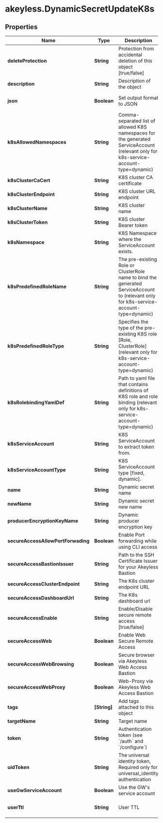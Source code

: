 # akeyless.DynamicSecretUpdateK8s

## Properties

Name | Type | Description | Notes
------------ | ------------- | ------------- | -------------
**deleteProtection** | **String** | Protection from accidental deletion of this object [true/false] | [optional] 
**description** | **String** | Description of the object | [optional] 
**json** | **Boolean** | Set output format to JSON | [optional] [default to false]
**k8sAllowedNamespaces** | **String** | Comma-separated list of allowed K8S namespaces for the generated ServiceAccount (relevant only for k8s-service-account-type&#x3D;dynamic) | [optional] 
**k8sClusterCaCert** | **String** | K8S cluster CA certificate | [optional] 
**k8sClusterEndpoint** | **String** | K8S cluster URL endpoint | [optional] 
**k8sClusterName** | **String** | K8S cluster name | [optional] 
**k8sClusterToken** | **String** | K8S cluster Bearer token | [optional] 
**k8sNamespace** | **String** | K8S Namespace where the ServiceAccount exists. | [optional] 
**k8sPredefinedRoleName** | **String** | The pre-existing Role or ClusterRole name to bind the generated ServiceAccount to (relevant only for k8s-service-account-type&#x3D;dynamic) | [optional] 
**k8sPredefinedRoleType** | **String** | Specifies the type of the pre-existing K8S role [Role, ClusterRole] (relevant only for k8s-service-account-type&#x3D;dynamic) | [optional] 
**k8sRolebindingYamlDef** | **String** | Path to yaml file that contains definitions of K8S role and role binding (relevant only for k8s-service-account-type&#x3D;dynamic) | [optional] 
**k8sServiceAccount** | **String** | K8S ServiceAccount to extract token from. | [optional] 
**k8sServiceAccountType** | **String** | K8S ServiceAccount type [fixed, dynamic]. | [optional] 
**name** | **String** | Dynamic secret name | 
**newName** | **String** | Dynamic secret new name | [optional] 
**producerEncryptionKeyName** | **String** | Dynamic producer encryption key | [optional] 
**secureAccessAllowPortForwading** | **Boolean** | Enable Port forwarding while using CLI access | [optional] 
**secureAccessBastionIssuer** | **String** | Path to the SSH Certificate Issuer for your Akeyless Bastion | [optional] 
**secureAccessClusterEndpoint** | **String** | The K8s cluster endpoint URL | [optional] 
**secureAccessDashboardUrl** | **String** | The K8s dashboard url | [optional] 
**secureAccessEnable** | **String** | Enable/Disable secure remote access [true/false] | [optional] 
**secureAccessWeb** | **Boolean** | Enable Web Secure Remote Access | [optional] [default to false]
**secureAccessWebBrowsing** | **Boolean** | Secure browser via Akeyless Web Access Bastion | [optional] [default to false]
**secureAccessWebProxy** | **Boolean** | Web-Proxy via Akeyless Web Access Bastion | [optional] [default to false]
**tags** | **[String]** | Add tags attached to this object | [optional] 
**targetName** | **String** | Target name | [optional] 
**token** | **String** | Authentication token (see &#x60;/auth&#x60; and &#x60;/configure&#x60;) | [optional] 
**uidToken** | **String** | The universal identity token, Required only for universal_identity authentication | [optional] 
**useGwServiceAccount** | **Boolean** | Use the GW&#39;s service account | [optional] 
**userTtl** | **String** | User TTL | [optional] [default to &#39;60m&#39;]


